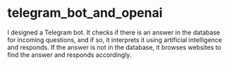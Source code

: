 # telegram_bot_and_openai
I designed a Telegram bot. It checks if there is an answer in the database for incoming questions, and if so, it interprets it using artificial intelligence and responds. If the answer is not in the database, it browses websites to find the answer and responds accordingly.
